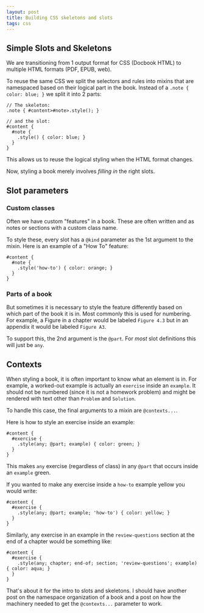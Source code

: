 ```yaml
---
layout: post
title: Building CSS skeletons and slots
tags: css
---
```


## Simple Slots and Skeletons

We are transitioning from 1 output format for CSS (Docbook HTML) to multiple HTML formats (PDF, EPUB, web).

To reuse the same CSS we split the selectors and rules into mixins that are namespaced based on their logical part in the book. Instead of a `.note { color: blue; }` we split it into 2 parts:

    // The skeleton:
    .note { #content>#note>.style(); }

    // and the slot:
    #content {
      #note {
        .style() { color: blue; }
      }
    }

This allows us to reuse the logical styling when the HTML format changes.

Now, styling a book merely involves _filling in_ the right slots.

## Slot parameters

### Custom classes

Often we have custom "features" in a book. These are often written and as notes or sections with a custom class name.

To style these, every slot has a `@kind` parameter as the 1st argument to the mixin.
Here is an example of a "How To" feature:

    #content {
      #note {
        .style('how-to') { color: orange; }
      }
    }

### Parts of a book

But sometimes it is necessary to style the feature differently based on which part of the book it is in. Most commonly this is used for numbering. For example, a Figure in a chapter would be labeled `Figure 4.3` but in an appendix it would be labeled `Figure A3`.

To support this, the 2nd argument is the `@part`. For _most_ slot definitions this will just be `any`.

## Contexts

When styling a book, it is often important to know what an element is in. For example, a worked-out example is actually an `exercise` inside an `example`. It should not be numbered (since it is not a homework problem) and might be rendered with text other than `Problem` and `Solution`.

To handle this case, the final arguments to a mixin are `@contexts...`.

Here is how to style an exercise inside an example:

    #content {
      #exercise {
        .style(any; @part; example) { color: green; }
      }
    }

This makes `any` exercise (regardless of class) in any `@part` that occurs inside an `example` green.

If you wanted to make any exercise inside a `how-to` example yellow you would write:

    #content {
      #exercise {
        .style(any; @part; example; 'how-to') { color: yellow; }
      }
    }

Similarly, any exercise in an example in the `review-questions` section at the end of a chapter would be something like:

    #content {
      #exercise {
        .style(any; chapter; end-of; section; 'review-questions'; example) { color: aqua; }
      }
    }


That's about it for the intro to slots and skeletons. I should have another post on the namespace organization of a book and a post on how the machinery needed to get the `@contexts...` parameter to work.
